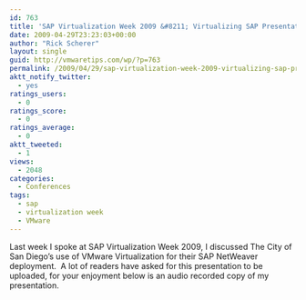 ```yaml
---
id: 763
title: 'SAP Virtualization Week 2009 &#8211; Virtualizing SAP Presentation'
date: 2009-04-29T23:23:03+00:00
author: "Rick Scherer"
layout: single
guid: http://vmwaretips.com/wp/?p=763
permalink: /2009/04/29/sap-virtualization-week-2009-virtualizing-sap-presentation/
aktt_notify_twitter:
  - yes
ratings_users:
  - 0
ratings_score:
  - 0
ratings_average:
  - 0
aktt_tweeted:
  - 1
views:
  - 2048
categories:
  - Conferences
tags:
  - sap
  - virtualization week
  - VMware
---
```

Last week I spoke at SAP Virtualization Week 2009, I discussed The City of San Diego&#8217;s use of VMware Virtualization for their SAP NetWeaver deployment.  A lot of readers have asked for this presentation to be uploaded, for your enjoyment below is an audio recorded copy of my presentation.

<!--more-->